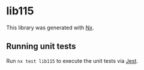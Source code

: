 # lib115

This library was generated with [Nx](https://nx.dev).


## Running unit tests

Run `nx test lib115` to execute the unit tests via [Jest](https://jestjs.io).


